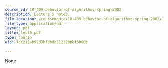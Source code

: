 ```yaml
---
course_id: 18-409-behavior-of-algorithms-spring-2002
description: Lecture 5 notes.
file_location: /coursemedia/18-409-behavior-of-algorithms-spring-2002/7dc2154b92d3bfdbde512320d8f6b00e_lect5.pdf
file_type: application/pdf
layout: pdf
title: lect5.pdf
type: course
uid: 7dc2154b92d3bfdbde512320d8f6b00e

---
```

None